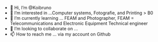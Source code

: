 - 👋 Hi, I’m @Koibruno
- 👀 I’m interested in ...Computer systems, Fotografie, and Printing > B0
- 🌱 I’m currently learning ... FEAM and Photographer,
FEAM = Telecommunications and Electronic Equipment Technical engineer
- 💞️ I’m looking to collaborate on ... 
- 📫 How to reach me ... via my account on Github

<!---
Koibruno/Koibruno is a ✨ special ✨ repository because its `README.md` (this file) appears on your GitHub profile.
You can click the Preview link to take a look at your changes.
--->

